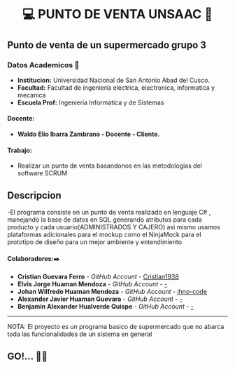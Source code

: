 # **<center> 💻 PUNTO DE VENTA UNSAAC 🛒 </center>**

## Punto de venta de un supermercado grupo 3

### Datos Academicos 📖

- **Institucion:** Universidad Nacional de San Antonio Abad del Cusco.
- **Facultad:** Facultad de ingenieria electrica, electronica, informatica y mecanica
- **Escuela Prof:** Ingenieria Informatica y de Sistemas

#### Docente:

- **Waldo Elio Ibarra Zambrano - Docente - Cliente.** 
#### Trabajo:

- Realizar un punto de venta basandonos en las metodologias del software SCRUM

## Descripcion
-El programa consiste en un punto de venta realizado en lenguaje C# , manejando la base de datos en SQL generando atributos para cada producto y cada usuario(ADMINISTRADOS Y CAJERO) asi mismo usamos plataformas adicionales para el mockup como el NinjaMock para el prototipo de diseño para un mejor ambiente y entendimiento

#### Colaboradores:✒️

- **Cristian Guevara Ferro** - _GitHub Account_ - [Cristian1938](https://github.com/cristian1938)
- **Elvis Jorge Huaman Mendoza** - _GitHub Account_ - [-](https://github.com/-)
- **Johan Wilfredo Huaman Mendoza** - _GitHub Account_ - [jhno-code](https://github.com/jhno-code)
- **Alexander Javier Huaman Guevara** - _GitHub Account_ - [-](https://github.com/-)
- **Benjamin Alexander Hualverde Quispe** - _GitHub Account_ - [-](https://github.com/-)



---

NOTA: El proyecto es un programa basico de supermercado que no abarca toda las funcionalidades de un sistema en general 

## GO!... 🛒🛒

